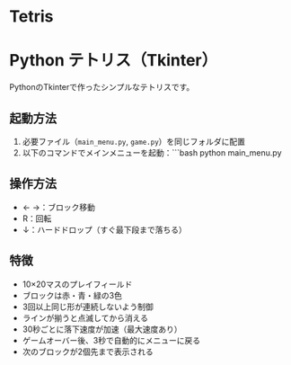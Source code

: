 # Tetris

# Python テトリス（Tkinter）

PythonのTkinterで作ったシンプルなテトリスです。

## 起動方法

1. 必要ファイル（`main_menu.py`, `game.py`）を同じフォルダに配置
2. 以下のコマンドでメインメニューを起動：```bash
python main_menu.py


## 操作方法

- ← →：ブロック移動  
- R：回転  
- ↓：ハードドロップ（すぐ最下段まで落ちる）

## 特徴

- 10×20マスのプレイフィールド
- ブロックは赤・青・緑の3色
- 3回以上同じ形が連続しないよう制御
- ラインが揃うと点滅してから消える
- 30秒ごとに落下速度が加速（最大速度あり）
- ゲームオーバー後、3秒で自動的にメニューに戻る
- 次のブロックが2個先まで表示される
